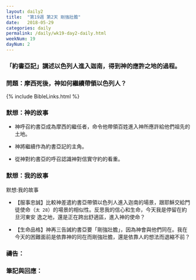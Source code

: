 ```yaml
---
layout: daily2
title:  "第19週 第2天 剛強壯膽"
date:   2018-05-29
categories: daily
permalink: /daily/wk19-day2-daily.html
weekNum: 19
dayNum: 2
---
```


### 「約書亞記」講述以色列人進入迦南，得到神的應許之地的過程。

### 問題：摩西死後，神如何繼續帶領以色列人？

{% include BibleLinks.html %}

### 默想：神的故事 
+ 神呼召約書亞成為摩西的繼任者，命令他帶領百姓進入神所應許給他們祖先的土地。

+ 神將繼續作為約書亞記的主角。

+ 從神對約書亞的呼召認識神對信實守約的看重。

### 默想：我的故事 
默想:我的故事
+ 【服事忠誠】比較神差遣約書亞帶領以色列人進入迦南的場景，跟耶穌交給門徒使命（`太 28`）的場景的相似性。反思我的信心和生命，今天我是停留在約旦河東安
逸之地，還是正在跨出舒適區，進入神的使命？

+ 【生命品格】神再三告誡約書亞要「剛強壯膽」，因為神會與他們同在。我在今天的困難面前是依靠神的同在而剛強壯膽，還是依靠人的想法而退縮不前？ 

### 禱告：

### 筆記與回應：
